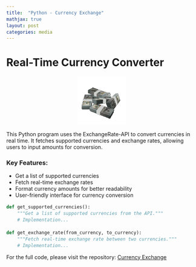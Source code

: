 ```yaml
---
title:  "Python - Currency Exchange"
mathjax: true
layout: post
categories: media
---
```


# Real-Time Currency Converter

<div align="center"">
    <img src="https://github.com/6cox9/6cox9.github.io/blob/master/assets/spinning-money-transparent.gif"> 
</div>

This Python program uses the ExchangeRate-API to convert currencies in real time. It fetches supported currencies and exchange rates, allowing users to input amounts for conversion.

### Key Features:
- Get a list of supported currencies
- Fetch real-time exchange rates
- Format currency amounts for better readability
- User-friendly interface for currency conversion

```python
def get_supported_currencies():
    """Get a list of supported currencies from the API."""
    # Implementation...

def get_exchange_rate(from_currency, to_currency):
    """Fetch real-time exchange rate between two currencies."""
    # Implementation...
```

For the full code, please visit the repository:
<a href="https://github.com/6cox9/Python-CurrencyConvertor/" target="_blank">Currency Exchange</a>
